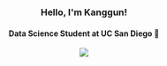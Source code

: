 <h3 align="center">Hello, I'm Kanggun!</h3>
<h4 align="center">Data Science Student at UC San Diego 🔱</h4>
<div align="center"> 
  <a href="https://www.linkedin.com/in/kanggunham/">
    <img src="https://img.shields.io/badge/LinkedIn-0077B5?style=for-the-badge&logo=linkedin&logoColor=white">
  </a>
</div>
